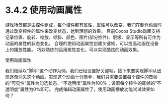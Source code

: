 # 3.4.2 使用动画属性


游戏场景都是由控件组成，每个控件都有属性，属性可以改变，我们在制作动画时通过改变控件的属性来改变状态，达到理想的效果。 目前Cocos Studio动画支持记录位置、旋转、缩放、倾斜、颜色、图片(部分控件)、层级、显示等所有可作为动画的属性的状态变化。 合理的使用动画属性创建关键帧，可以提高动画在设备上的播放性能。 巧妙熟练的运用属性变化，可以实现酷炫的动画效果。

使用动画属性

我们继续以“脚印”这个动作为例，我们已经设置好关键帧，接下来要实现脚印从出现逐渐消失这个动画。实现这个动画十分简单，我们只需要设置每个控件的首帧的“可见性”属性为勾选状态，“不透明度”属性为100%；设置每个控件的尾帧的“不透明度”属性为0%即可。 完成编辑动画属性了，使用动画播放功能试试效果如何？